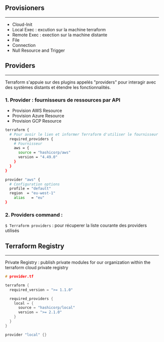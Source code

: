 
## Provisioners
-----------------------------------

- Cloud-Init
- Local Exec : excution sur la machine terraform
- Remote Exec : exection sur la machine distante 
- File
- Connection
- Null Resource and Trigger

## Providers
-----------------------------------

Terraform s'appuie sur des plugins appelés "providers" pour interagir avec des systèmes distants et étendre les fonctionnalités.

### **1. Provider : fournisseurs de ressources par API**

- Provision AWS Resource
- Provision Azure Resource
- Provision GCP Resource

```sh
terraform {
  # Pour avoir le lien et informer Terraform d'utiliser le fournisseur via un required_providers 
  required_providers { 
    # Fournisseur 
    aws = {
      source = "hashicorp/aws"
      version = "4.49.0"
    }
  }
}

provider "aws" {
  # Configuration options
  profile = "default"
  region  = "eu-west-1"
	alias   = "eu"
}
```
### **2.  Providers command :** 

`$ Terraform providers` : pour récuperer la liste courante des providers utilisés 

## Terraform Registry
------------------------------------

Private Registry : publish private modules for our organization within the terraform cloud private registry


```h 
# provider.tf

terraform {
  required_version = ">= 1.1.0"

  required_providers {
    local = {
      source = "hashicorp/local"
      version = ">= 2.1.0"
    }
  }
}

provider "local" {}
``` 










